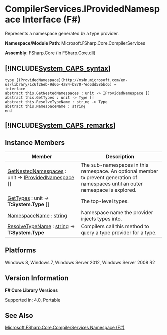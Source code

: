 # CompilerServices.IProvidedNamespace Interface (F#)

Represents a namespace generated by a type provider.

**Namespace/Module Path**: Microsoft.FSharp.Core.CompilerServices

**Assembly**: FSharp.Core (in FSharp.Core.dll)


## [!INCLUDE[System_CAPS_syntax](//System/Token/System_CAPS_syntax_md.md)]

```
type [IProvidedNamespace](http://msdn.microsoft.com/en-us/library/1c6f26eb-9d66-4a84-b870-7ed6dd58bbc6) =
interface
abstract this.GetNestedNamespaces : unit -> IProvidedNamespace []
abstract this.GetTypes : unit -> Type []
abstract this.ResolveTypeName : string -> Type
abstract this.NamespaceName : string
end
```

## [!INCLUDE[System_CAPS_remarks](//System/Token/System_CAPS_remarks_md.md)]

## Instance Members


|Member|Description|
|------|-----------|
|[GetNestedNamespaces](http://msdn.microsoft.com/en-us/library/db115ed5-fa4b-477e-85ed-73bf22af5065) : unit -&gt; [IProvidedNamespace](http://msdn.microsoft.com/en-us/library/1c6f26eb-9d66-4a84-b870-7ed6dd58bbc6) []|The sub-namespaces in this namespace. An optional member to prevent generation of namespaces until an outer namespace is explored.|
|[GetTypes](http://msdn.microsoft.com/en-us/library/1223b112-1193-4373-9370-eaef77b2d773) : unit -&gt; **T:System.Type** []|The top-level types.|
|[NamespaceName](http://msdn.microsoft.com/en-us/library/6df26f65-39bb-45b6-9556-78848df8e974) : [string](http://msdn.microsoft.com/en-us/library/12b97856-ec80-4f70-a018-afb0753f755a)|Namespace name the provider injects types into.|
|[ResolveTypeName](http://msdn.microsoft.com/en-us/library/a2ae63b1-9acf-45a1-91b8-132e5759aa2e) : [string](http://msdn.microsoft.com/en-us/library/12b97856-ec80-4f70-a018-afb0753f755a) -&gt; **T:System.Type**|Compilers call this method to query a type provider for a type.|

## Platforms
Windows 8, Windows 7, Windows Server 2012, Windows Server 2008 R2


## Version Information
**F# Core Library Versions**

Supported in: 4.0, Portable




## See Also
[Microsoft.FSharp.Core.CompilerServices Namespace &#40;F&#35;&#41;](Microsoft.FSharp.Core.CompilerServices+Namespace+28%F%2329%.md)

